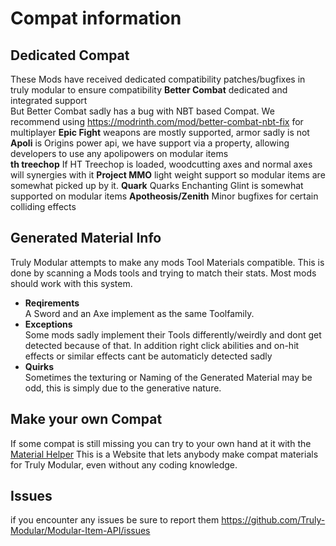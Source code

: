 # Compat information
## Dedicated Compat
These Mods have received dedicated compatibility patches/bugfixes in truly modular to ensure compatibility
**Better Combat** dedicated and integrated support  
  But Better Combat sadly has a bug with NBT based Compat. We recommend using https://modrinth.com/mod/better-combat-nbt-fix for multiplayer
**Epic Fight** weapons are mostly supported, armor sadly is not  
**Apoli** is Origins power api, we have support via a property, allowing developers to use any apolipowers on modular items  
**th treechop** If HT Treechop is loaded, woodcutting axes and normal axes will synergies with it
**Project MMO** light weight support so modular items are somewhat picked up by it.
**Quark** Quarks Enchanting Glint is somewhat supported on modular items
**Apotheosis/Zenith** Minor bugfixes for certain colliding effects

## Generated Material Info
Truly Modular attempts to make any mods Tool Materials compatible.
This is done by scanning a Mods tools and trying to match their stats.
Most mods should work with this system.
- **Reqirements**  
A Sword and an Axe implement as the same Toolfamily.
- **Exceptions**  
Some mods sadly implement their Tools differently/weirdly and dont get detected because of that.
In addition right click abilities and on-hit effects or similar effects cant be automaticly detected sadly
- **Quirks**  
Sometimes the texturing or Naming of the Generated Material may be odd, this is simply due to the generative nature.
  
## Make your own Compat  
  
If some compat is still missing you can try to your own hand at it with the [Material Helper](https://truly-modular.github.io/Material-Helper/)
This is a Website that lets anybody make compat materials for Truly Modular, even without any coding knowledge.

## Issues
if you encounter any issues be sure to report them https://github.com/Truly-Modular/Modular-Item-API/issues
